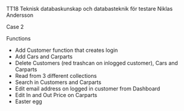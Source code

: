 TT18 Teknisk databaskunskap och databasteknik för testare
Niklas Andersson

Case 2

Functions
- Add Customer function that creates login
- Add Cars and Carparts
- Delete Customers (red trashcan on inlogged customer), Cars and Carparts
- Read from 3 different collections
- Search in Customers and Carparts
- Edit email address on logged in customer from Dashboard
- Edit In and Out Price on Carparts
- Easter egg
